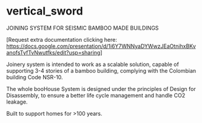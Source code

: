 # vertical_sword
JOINING SYSTEM FOR SEISMIC BAMBOO MADE BUILDINGS

[Request extra documentation clicking here: https://docs.google.com/presentation/d/1i6Y7WNNyaDYWwzJEaOtnihxBKvanofsTyfTvNwutfks/edit?usp=sharing]

Joinery system is intended to work as a scalable solution, capable of supporting 3-4 stories of a bamboo building, complying with the Colombian building Code NSR-10. 

The whole booHouse System is designed under the principles of Design for Disassembly, to ensure a better life cycle management and handle CO2 leakage.

Built to support homes for >100 years.
